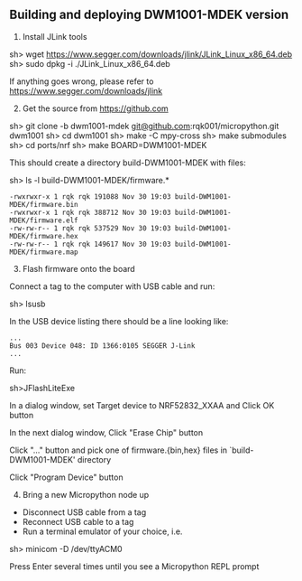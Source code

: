 Building and deploying DWM1001-MDEK version
-------------------------------------------

1. Install JLink tools

  sh> wget https://www.segger.com/downloads/jlink/JLink_Linux_x86_64.deb
  sh> sudo dpkg -i ./JLink_Linux_x86_64.deb

  If anything goes wrong, please refer to https://www.segger.com/downloads/jlink

2. Get the source from https://github.com 

  sh> git clone -b dwm1001-mdek git@github.com:rqk001/micropython.git dwm1001
  sh> cd dwm1001
  sh> make -C mpy-cross
  sh> make submodules
  sh> cd ports/nrf
  sh> make BOARD=DWM1001-MDEK

  This should create a directory build-DWM1001-MDEK with files:

  sh> ls -l build-DWM1001-MDEK/firmware.*

    -rwxrwxr-x 1 rqk rqk 191088 Nov 30 19:03 build-DWM1001-MDEK/firmware.bin
    -rwxrwxr-x 1 rqk rqk 388712 Nov 30 19:03 build-DWM1001-MDEK/firmware.elf
    -rw-rw-r-- 1 rqk rqk 537529 Nov 30 19:03 build-DWM1001-MDEK/firmware.hex
    -rw-rw-r-- 1 rqk rqk 149617 Nov 30 19:03 build-DWM1001-MDEK/firmware.map

3. Flash firmware onto the board

  Connect a tag to the computer with USB cable and run:

  sh> lsusb

  In the USB device listing there should be a line looking like:

    ...
    Bus 003 Device 048: ID 1366:0105 SEGGER J-Link
    ...

  Run:  

  sh>JFlashLiteExe

  In a dialog window, set Target device to NRF52832_XXAA and Click OK button

  In the next dialog window, Click "Erase Chip" button

  Click "..." button and pick one of firmware.{bin,hex} files in
    `build-DWM1001-MDEK' directory

  Click "Program Device" button

4. Bring a new Micropython node up

  - Disconnect USB cable from a tag
  - Reconnect USB cable to a tag
  - Run a terminal emulator of your choice, i.e.

  sh> minicom -D /dev/ttyACM0

  Press Enter several times until you see a Micropython REPL prompt

  >>>

